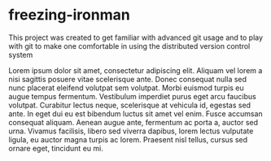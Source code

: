 freezing-ironman
================

This project was created to get familiar with advanced git usage and to play with git to make one comfortable in using the distributed version control system

Lorem ipsum dolor sit amet, consectetur adipiscing elit. Aliquam vel lorem a nisi sagittis posuere vitae scelerisque ante. Donec consequat nulla sed nunc placerat eleifend volutpat sem volutpat. Morbi euismod turpis eu augue tempus fermentum. Vestibulum imperdiet purus eget arcu faucibus volutpat. Curabitur lectus neque, scelerisque at vehicula id, egestas sed ante. In eget dui eu est bibendum luctus sit amet vel enim. Fusce accumsan consequat aliquam. Aenean augue ante, fermentum ac porta a, auctor sed urna. Vivamus facilisis, libero sed viverra dapibus, lorem lectus vulputate ligula, eu auctor magna turpis ac lorem. Praesent nisl tellus, cursus sed ornare eget, tincidunt eu mi.